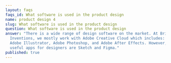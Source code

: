 ```yaml
---
layout: faqs
faqs_id: What software is used in the product design
name: product design 4
slug: What software is used in the product design
question: What software is used in the product design
answer: "There is a wide range of design software on the market. At Bright
  Inventions, we mostly work with Adobe Creative Cloud which includes: Adobe XD,
  Adobe Illustrator, Adobe Photoshop, and Adobe After Effects. However, other
  useful apps for designers are Sketch and Figma."
published: true
---
```

